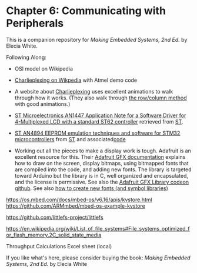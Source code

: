 # Chapter 6: Communicating with Peripherals
This is a companion repository for _Making Embedded Systems, 2nd Ed._ by Elecia White. 


Following Along:
 * OSI model on Wikipedia
 * [Charlieplexing on Wikpedia](https://en.wikipedia.org/wiki/Charlieplexing) with Atmel demo code
 * A website about [Charlieplexing](http://pcbheaven.com/wikipages/Charlieplexing/) uses excellent animations to walk through how it works. (They also walk through [the row/column method](http://pcbheaven.com/wikipages/How_Key_Matrices_Works/) with good animations.)

* [ST Microelectronics AN1447 Application Note for a Software Driver for 4-Multiplexed LCD with a standard ST62 controller](ATAN1447_software-driver-for-4-multiplexed-lcd-with-a-standard-st62-stmicroelectronics.pdf) retrieved from [ST](http://www.st.com/stonline/books/pdf/docs/8187.pdf).

* [ST AN4894 EEPROM emulation techniques and software for STM32 microcontrollers](STAN4894-eeprom-emulation-techniques-and-software-for-stm32-microcontrollers-stmicroelectronics.pdf) from [ST](https://www.st.com/resource/en/application_note/an4894-eeprom-emulation-techniques-and-software-for-stm32-microcontrollers-stmicroelectronics.pdf)
and associated[code](https://www.st.com/en/embedded-software/x-cube-eeprom.html)


 * Working out all the pieces to make a display work is tough. Adafruit is an excellent resource for this. Their [Adafruit GFX documentation](https://learn.adafruit.com/adafruit-gfx-graphics-library?view=all) explains how to draw on the screen, display bitmaps, using bitmapped fonts that are compiled into the code, and adding new fonts. The library is targeted toward Arduino but the library is in C, well organized and encapsulated, and the license is permissive. See also the [Adafruit GFX Library codeon github](https://github.com/adafruit/Adafruit-GFX-Library). See also [how to create new fonts (and symbol libraries)](https://learn.adafruit.com/creating-custom-symbol-font-for-adafruit-gfx-library?view=all)




https://os.mbed.com/docs/mbed-os/v6.16/apis/kvstore.html
https://github.com/ARMmbed/mbed-os-example-kvstore


https://github.com/littlefs-project/littlefs

https://en.wikipedia.org/wiki/List_of_file_systems#File_systems_optimized_for_flash_memory.2C_solid_state_media


Throughput Calculations Excel sheet (local)



If you like what's here, please consider buying the book: _Making Embedded Systems, 2nd Ed._ by Elecia White